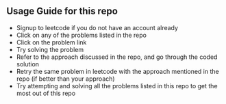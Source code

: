 ## Usage Guide for this repo

- Signup to leetcode if you do not have an account already
- Click on any of the problems listed in the repo
- Click on the problem link
- Try solving the problem
- Refer to the approach discussed in the repo, and go through the coded solution
- Retry the same problem in leetcode with the approach mentioned in the repo (if better than your approach)
- Try attempting and solving all the problems listed in this repo to get the most out of this repo
